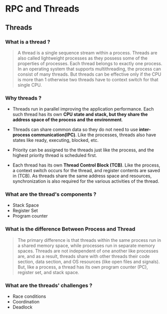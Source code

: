 # RPC and Threads

## Threads

### What is a thread ?

> A thread is a single sequence stream within a process. Threads are also called lightweight processes as they possess some of the properties of processes. Each thread belongs to exactly one process. In an operating system that supports multithreading, the process can consist of many threads. But threads can be effective only if the CPU is more than 1 otherwise two threads have to context switch for that single CPU.

### Why threads ?

- Threads run in parallel improving the application performance. Each such thread has its own **CPU state and stack, but they share the address space of the process and the environment**.

- Threads can share common data so they do not need to use **inter-process communication(IPC)**. Like the processes, threads also have states like ready, executing, blocked, etc.

- Priority can be assigned to the threads just like the process, and the highest priority thread is scheduled first.

- Each thread has its own **Thread Control Block (TCB)**. Like the process, a context switch occurs for the thread, and register contents are saved in (TCB). As threads share the same address space and resources, synchronization is also required for the various activities of the thread.

### What are the thread's components ?

- Stack Space
- Register Set
- Program counter

### What is the difference Between Process and Thread

> The primary difference is that threads within the same process run in a shared memory space, while processes run in separate memory spaces. Threads are not independent of one another like processes are, and as a result, threads share with other threads their code section, data section, and OS resources (like open files and signals). But, like a process, a thread has its own program counter (PC), register set, and stack space.

### What are the threads' challenges ?

- Race conditions
- Coordination
- Deadlock
